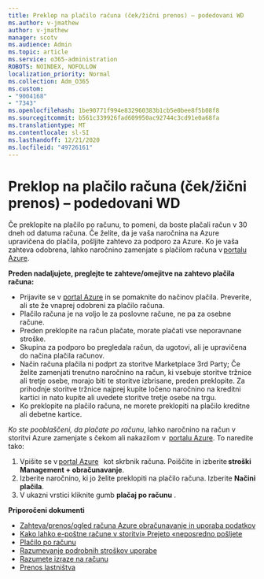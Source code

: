 ```yaml
---
title: Preklop na plačilo računa (ček/žični prenos) – podedovani WD
ms.author: v-jmathew
author: v-jmathew
manager: scotv
ms.audience: Admin
ms.topic: article
ms.service: o365-administration
ROBOTS: NOINDEX, NOFOLLOW
localization_priority: Normal
ms.collection: Adm_O365
ms.custom:
- "9004168"
- "7343"
ms.openlocfilehash: 1be90771f994e832960383b1cb5e0bee8f5b08f8
ms.sourcegitcommit: b561c339926fad609950ac92744c3cd91e0a68fa
ms.translationtype: MT
ms.contentlocale: sl-SI
ms.lasthandoff: 12/21/2020
ms.locfileid: "49726161"
---
```

# <a name="switch-to-invoice-pay-chequewire-transfer---legacy-wd"></a>Preklop na plačilo računa (ček/žični prenos) – podedovani WD

Če preklopite na plačilo po računu, to pomeni, da boste plačali račun v 30 dneh od datuma računa. Če želite, da je vaša naročnina na Azure upravičena do plačila, pošljite zahtevo za podporo za Azure. Ko je vaša zahteva odobrena, lahko naročnino zamenjate s plačilom računa v [portalu Azure](https://portal.azure.com/).

**Preden nadaljujete, preglejte te zahteve/omejitve na zahtevo plačila računa:**

- Prijavite se v [portal Azure](https://portal.azure.com/) in se pomaknite do načinov plačila. Preverite, ali ste že vnaprej odobreni za plačilo računa.
- Plačilo računa je na voljo le za poslovne račune, ne pa za osebne račune.
- Preden preklopite na račun plačate, morate plačati vse neporavnane stroške.
- Skupina za podporo bo pregledala račun, da ugotovi, ali je upravičena do načina plačila računov.
- Način računa plačila ni podprt za storitve Marketplace 3rd Party; Če želite zamenjati trenutno naročnino na račun, ki vsebuje storitve tržnice ali tretje osebe, morajo biti te storitve izbrisane, preden preklopite. Za prihodnje storitve tržnice najprej kupite ločeno naročnino na kreditni kartici in nato kupite ali uvedete storitve tretje osebe na trgu.
- Ko preklopite na plačilo računa, ne morete preklopiti na plačilo kreditne ali debetne kartice.

*Ko ste pooblaščeni, da plačate po računu*, lahko naročnino na račun v storitvi Azure zamenjate s čekom ali nakazilom v  [portalu Azure](https://portal.azure.com/).
To naredite tako:

1. Vpišite se v [portal Azure](https://portal.azure.com/)   kot skrbnik računa. Poiščite in izberite **stroški Management + obračunavanje**.
2. Izberite naročnino, ki jo želite preklopiti na plačilo računa. Izberite **Načini plačila**.
3. V ukazni vrstici kliknite gumb **plačaj po računu** .

**Priporočeni dokumenti**

- [Zahteva/prenos/ogled računa Azure obračunavanje in uporaba podatkov](https://docs.microsoft.com/azure/billing/billing-download-azure-invoice-daily-usage-date)
- [Kako lahko e-poštne račune v storitvi» Prejeto «neposredno pošljete](https://docs.microsoft.com/azure/billing/billing-download-azure-invoice-daily-usage-date)
- [Plačilo po računu](https://docs.microsoft.com/azure/billing/billing-how-to-pay-by-invoice)
- [Razumevanje podrobnih stroškov uporabe](https://docs.microsoft.com/azure/billing/billing-understand-your-bill)
- [Razumete izraze na računu](https://docs.microsoft.com/azure/billing/billing-understand-your-invoice)
- [Prenos lastništva](https://docs.microsoft.com/azure/billing/billing-subscription-transfer)

